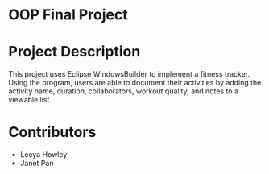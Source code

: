# OOP Final Project

# Project Description
This project uses Eclipse WindowsBuilder to implement a fitness tracker. Using the program, users are able to document their activities by adding the activity name, duration, collaborators, workout quality, and notes to a viewable list.

# Contributors
- Leeya Howley
- Janet Pan

